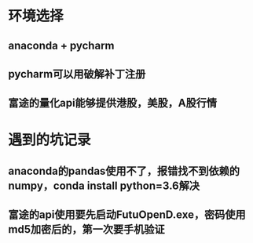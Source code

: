 # 环境选择
## anaconda + pycharm
## pycharm可以用破解补丁注册
## 富途的量化api能够提供港股，美股，A股行情

# 遇到的坑记录
## anaconda的pandas使用不了，报错找不到依赖的numpy，conda install python=3.6解决
## 富途的api使用要先启动FutuOpenD.exe，密码使用md5加密后的，第一次要手机验证
